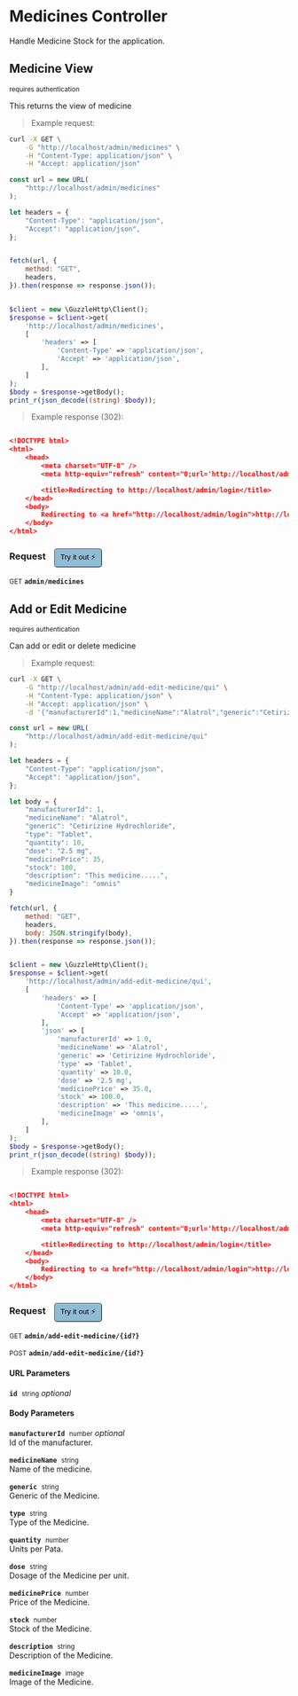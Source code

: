 # Medicines Controller

Handle Medicine Stock for the application.

## Medicine View

<small class="badge badge-darkred">requires authentication</small>

This returns the view of medicine

> Example request:

```bash
curl -X GET \
    -G "http://localhost/admin/medicines" \
    -H "Content-Type: application/json" \
    -H "Accept: application/json"
```

```javascript
const url = new URL(
    "http://localhost/admin/medicines"
);

let headers = {
    "Content-Type": "application/json",
    "Accept": "application/json",
};


fetch(url, {
    method: "GET",
    headers,
}).then(response => response.json());
```

```php

$client = new \GuzzleHttp\Client();
$response = $client->get(
    'http://localhost/admin/medicines',
    [
        'headers' => [
            'Content-Type' => 'application/json',
            'Accept' => 'application/json',
        ],
    ]
);
$body = $response->getBody();
print_r(json_decode((string) $body));
```


> Example response (302):

```json

<!DOCTYPE html>
<html>
    <head>
        <meta charset="UTF-8" />
        <meta http-equiv="refresh" content="0;url='http://localhost/admin/login'" />

        <title>Redirecting to http://localhost/admin/login</title>
    </head>
    <body>
        Redirecting to <a href="http://localhost/admin/login">http://localhost/admin/login</a>.
    </body>
</html>
```
<div id="execution-results-GETadmin-medicines" hidden>
    <blockquote>Received response<span id="execution-response-status-GETadmin-medicines"></span>:</blockquote>
    <pre class="json"><code id="execution-response-content-GETadmin-medicines"></code></pre>
</div>
<div id="execution-error-GETadmin-medicines" hidden>
    <blockquote>Request failed with error:</blockquote>
    <pre><code id="execution-error-message-GETadmin-medicines"></code></pre>
</div>
<form id="form-GETadmin-medicines" data-method="GET" data-path="admin/medicines" data-authed="1" data-hasfiles="0" data-headers='{"Content-Type":"application\/json","Accept":"application\/json"}' onsubmit="event.preventDefault(); executeTryOut('GETadmin-medicines', this);">
<h3>
    Request&nbsp;&nbsp;&nbsp;
        <button type="button" style="background-color: #8fbcd4; padding: 5px 10px; border-radius: 5px; border-width: thin;" id="btn-tryout-GETadmin-medicines" onclick="tryItOut('GETadmin-medicines');">Try it out ⚡</button>
    <button type="button" style="background-color: #c97a7e; padding: 5px 10px; border-radius: 5px; border-width: thin;" id="btn-canceltryout-GETadmin-medicines" onclick="cancelTryOut('GETadmin-medicines');" hidden>Cancel</button>&nbsp;&nbsp;
    <button type="submit" style="background-color: #6ac174; padding: 5px 10px; border-radius: 5px; border-width: thin;" id="btn-executetryout-GETadmin-medicines" hidden>Send Request 💥</button>
    </h3>
<p>
<small class="badge badge-green">GET</small>
 <b><code>admin/medicines</code></b>
</p>
<p>
<label id="auth-GETadmin-medicines" hidden>Authorization header: <b><code>Bearer </code></b><input type="text" name="Authorization" data-prefix="Bearer " data-endpoint="GETadmin-medicines" data-component="header"></label>
</p>
</form>


## Add or Edit Medicine

<small class="badge badge-darkred">requires authentication</small>

Can add or edit or delete medicine

> Example request:

```bash
curl -X GET \
    -G "http://localhost/admin/add-edit-medicine/qui" \
    -H "Content-Type: application/json" \
    -H "Accept: application/json" \
    -d '{"manufacturerId":1,"medicineName":"Alatrol","generic":"Cetirizine Hydrochloride","type":"Tablet","quantity":10,"dose":"2.5 mg","medicinePrice":35,"stock":100,"description":"This medicine.....","medicineImage":"omnis"}'

```

```javascript
const url = new URL(
    "http://localhost/admin/add-edit-medicine/qui"
);

let headers = {
    "Content-Type": "application/json",
    "Accept": "application/json",
};

let body = {
    "manufacturerId": 1,
    "medicineName": "Alatrol",
    "generic": "Cetirizine Hydrochloride",
    "type": "Tablet",
    "quantity": 10,
    "dose": "2.5 mg",
    "medicinePrice": 35,
    "stock": 100,
    "description": "This medicine.....",
    "medicineImage": "omnis"
}

fetch(url, {
    method: "GET",
    headers,
    body: JSON.stringify(body),
}).then(response => response.json());
```

```php

$client = new \GuzzleHttp\Client();
$response = $client->get(
    'http://localhost/admin/add-edit-medicine/qui',
    [
        'headers' => [
            'Content-Type' => 'application/json',
            'Accept' => 'application/json',
        ],
        'json' => [
            'manufacturerId' => 1.0,
            'medicineName' => 'Alatrol',
            'generic' => 'Cetirizine Hydrochloride',
            'type' => 'Tablet',
            'quantity' => 10.0,
            'dose' => '2.5 mg',
            'medicinePrice' => 35.0,
            'stock' => 100.0,
            'description' => 'This medicine.....',
            'medicineImage' => 'omnis',
        ],
    ]
);
$body = $response->getBody();
print_r(json_decode((string) $body));
```


> Example response (302):

```json

<!DOCTYPE html>
<html>
    <head>
        <meta charset="UTF-8" />
        <meta http-equiv="refresh" content="0;url='http://localhost/admin/login'" />

        <title>Redirecting to http://localhost/admin/login</title>
    </head>
    <body>
        Redirecting to <a href="http://localhost/admin/login">http://localhost/admin/login</a>.
    </body>
</html>
```
<div id="execution-results-GETadmin-add-edit-medicine--id--" hidden>
    <blockquote>Received response<span id="execution-response-status-GETadmin-add-edit-medicine--id--"></span>:</blockquote>
    <pre class="json"><code id="execution-response-content-GETadmin-add-edit-medicine--id--"></code></pre>
</div>
<div id="execution-error-GETadmin-add-edit-medicine--id--" hidden>
    <blockquote>Request failed with error:</blockquote>
    <pre><code id="execution-error-message-GETadmin-add-edit-medicine--id--"></code></pre>
</div>
<form id="form-GETadmin-add-edit-medicine--id--" data-method="GET" data-path="admin/add-edit-medicine/{id?}" data-authed="1" data-hasfiles="0" data-headers='{"Content-Type":"application\/json","Accept":"application\/json"}' onsubmit="event.preventDefault(); executeTryOut('GETadmin-add-edit-medicine--id--', this);">
<h3>
    Request&nbsp;&nbsp;&nbsp;
        <button type="button" style="background-color: #8fbcd4; padding: 5px 10px; border-radius: 5px; border-width: thin;" id="btn-tryout-GETadmin-add-edit-medicine--id--" onclick="tryItOut('GETadmin-add-edit-medicine--id--');">Try it out ⚡</button>
    <button type="button" style="background-color: #c97a7e; padding: 5px 10px; border-radius: 5px; border-width: thin;" id="btn-canceltryout-GETadmin-add-edit-medicine--id--" onclick="cancelTryOut('GETadmin-add-edit-medicine--id--');" hidden>Cancel</button>&nbsp;&nbsp;
    <button type="submit" style="background-color: #6ac174; padding: 5px 10px; border-radius: 5px; border-width: thin;" id="btn-executetryout-GETadmin-add-edit-medicine--id--" hidden>Send Request 💥</button>
    </h3>
<p>
<small class="badge badge-green">GET</small>
 <b><code>admin/add-edit-medicine/{id?}</code></b>
</p>
<p>
<small class="badge badge-black">POST</small>
 <b><code>admin/add-edit-medicine/{id?}</code></b>
</p>
<p>
<label id="auth-GETadmin-add-edit-medicine--id--" hidden>Authorization header: <b><code>Bearer </code></b><input type="text" name="Authorization" data-prefix="Bearer " data-endpoint="GETadmin-add-edit-medicine--id--" data-component="header"></label>
</p>
<h4 class="fancy-heading-panel"><b>URL Parameters</b></h4>
<p>
<b><code>id</code></b>&nbsp;&nbsp;<small>string</small>     <i>optional</i> &nbsp;
<input type="text" name="id" data-endpoint="GETadmin-add-edit-medicine--id--" data-component="url"  hidden>
<br>
</p>
<h4 class="fancy-heading-panel"><b>Body Parameters</b></h4>
<p>
<b><code>manufacturerId</code></b>&nbsp;&nbsp;<small>number</small>     <i>optional</i> &nbsp;
<input type="number" name="manufacturerId" data-endpoint="GETadmin-add-edit-medicine--id--" data-component="body"  hidden>
<br>
Id of the manufacturer.</p>
<p>
<b><code>medicineName</code></b>&nbsp;&nbsp;<small>string</small>  &nbsp;
<input type="text" name="medicineName" data-endpoint="GETadmin-add-edit-medicine--id--" data-component="body" required  hidden>
<br>
Name of the medicine.</p>
<p>
<b><code>generic</code></b>&nbsp;&nbsp;<small>string</small>  &nbsp;
<input type="text" name="generic" data-endpoint="GETadmin-add-edit-medicine--id--" data-component="body" required  hidden>
<br>
Generic of the Medicine.</p>
<p>
<b><code>type</code></b>&nbsp;&nbsp;<small>string</small>  &nbsp;
<input type="text" name="type" data-endpoint="GETadmin-add-edit-medicine--id--" data-component="body" required  hidden>
<br>
Type of the Medicine.</p>
<p>
<b><code>quantity</code></b>&nbsp;&nbsp;<small>number</small>  &nbsp;
<input type="number" name="quantity" data-endpoint="GETadmin-add-edit-medicine--id--" data-component="body" required  hidden>
<br>
Units per Pata.</p>
<p>
<b><code>dose</code></b>&nbsp;&nbsp;<small>string</small>  &nbsp;
<input type="text" name="dose" data-endpoint="GETadmin-add-edit-medicine--id--" data-component="body" required  hidden>
<br>
Dosage of the Medicine per unit.</p>
<p>
<b><code>medicinePrice</code></b>&nbsp;&nbsp;<small>number</small>  &nbsp;
<input type="number" name="medicinePrice" data-endpoint="GETadmin-add-edit-medicine--id--" data-component="body" required  hidden>
<br>
Price of the Medicine.</p>
<p>
<b><code>stock</code></b>&nbsp;&nbsp;<small>number</small>  &nbsp;
<input type="number" name="stock" data-endpoint="GETadmin-add-edit-medicine--id--" data-component="body" required  hidden>
<br>
Stock of the Medicine.</p>
<p>
<b><code>description</code></b>&nbsp;&nbsp;<small>string</small>  &nbsp;
<input type="text" name="description" data-endpoint="GETadmin-add-edit-medicine--id--" data-component="body" required  hidden>
<br>
Description of the Medicine.</p>
<p>
<b><code>medicineImage</code></b>&nbsp;&nbsp;<small>image</small>  &nbsp;
<input type="text" name="medicineImage" data-endpoint="GETadmin-add-edit-medicine--id--" data-component="body" required  hidden>
<br>
Image of the Medicine.</p>

</form>



